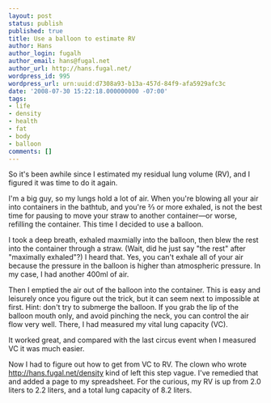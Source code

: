 ```yaml
---
layout: post
status: publish
published: true
title: Use a balloon to estimate RV
author: Hans
author_login: fugalh
author_email: hans@fugal.net
author_url: http://hans.fugal.net/
wordpress_id: 995
wordpress_url: urn:uuid:d7308a93-b13a-457d-84f9-afa5929afc3c
date: '2008-07-30 15:22:18.000000000 -07:00'
tags:
- life
- density
- health
- fat
- body
- balloon
comments: []
---
```

<p>So it's been awhile since I estimated my residual lung volume (RV), and I figured it was time to do it again.</p>

<p>I'm a big guy, so my lungs hold a lot of air. When you're blowing all your air into containers in the bathtub, and you're ⅔ or more exhaled, is not the best time for pausing to move your straw to another container—or worse, refilling the container. This time I decided to use a balloon.</p>

<p>I took a deep breath, exhaled maxmially into the balloon, then blew the rest into the container through a straw. (Wait, did he just say "the rest" after "maximally exhaled"?) I heard that. Yes, you can't exhale all of your air because the pressure in the balloon is higher than atmospheric pressure. In my case, I had another 400ml of air.</p>

<p>Then I emptied the air out of the balloon into the container. This is easy and leisurely once you figure out the trick, but it can seem next to impossible at first. Hint: don't try to submerge the balloon. If you grab the lip of the balloon mouth only, and avoid pinching the neck, you can control the air flow very well. There, I had measured my vital lung capacity (VC).</p>

<p>It worked great, and compared with the last circus event when I measured VC it was much easier.</p>

<p>Now I had to figure out how to get from VC to RV. The clown who wrote <a href="http://hans.fugal.net/density">http://hans.fugal.net/density</a> kind of left this step vague. I've remedied that and added a page to my spreadsheet. For the curious, my RV is up from 2.0 liters to 2.2 liters, and a total lung capacity of 8.2 liters.</p>
